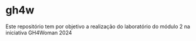 # gh4w
Este repositório tem por objetivo a realização do laboratório do módulo 2 na iniciativa GH4Woman 2024
